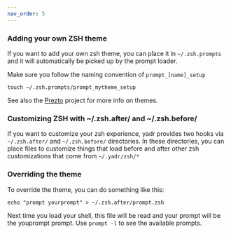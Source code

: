 ```yaml
---
nav_order: 5
---
```

### Adding your own ZSH theme

If you want to add your own zsh theme, you can place it in `~/.zsh.prompts` and it will automatically be picked up by the prompt loader.

Make sure you follow the naming convention of `prompt_[name]_setup`

```
touch ~/.zsh.prompts/prompt_mytheme_setup
```

See also the [Prezto](https://github.com/sorin-ionescu/prezto) project for more info on themes.

### Customizing ZSH with ~/.zsh.after/ and ~/.zsh.before/

If you want to customize your zsh experience, yadr provides two hooks via `~/.zsh.after/` and `~/.zsh.before/` directories.
In these directories, you can place files to customize things that load before and after other zsh customizations that come from `~/.yadr/zsh/*`


### Overriding the theme

To override the theme, you can do something like this:

```
echo "prompt yourprompt" > ~/.zsh.after/prompt.zsh
```

Next time you load your shell, this file will be read and your prompt will be the youprompt prompt. Use `prompt -l` to see the available prompts.
